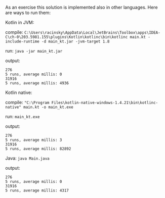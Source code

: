 As an exercise this solution is implemented also in other languages. 
Here are ways to run them:

Kotlin in JVM:

compile: `C:\Users\racinsky\AppData\Local\JetBrains\Toolbox\apps\IDEA-C\ch-0\203.5981.155\plugins\Kotlin\kotlinc\bin\kotlinc main.kt -include-runtime -d main_kt.jar -jvm-target 1.8`

run: `java -jar main_kt.jar`

output:
```
276
5 runs, average millis: 0
31916
5 runs, average millis: 4936
```

Kotlin native:

compile: `"C:\Program Files\kotlin-native-windows-1.4.21\bin\kotlinc-native" main.kt -o main_kt.exe`

run: `main_kt.exe`

output:
```
276
5 runs, average millis: 3
31916
5 runs, average millis: 82892
```

Java: `java Main.java`

output:
```
276
5 runs, average millis: 0
31916
5 runs, average millis: 4317
```
